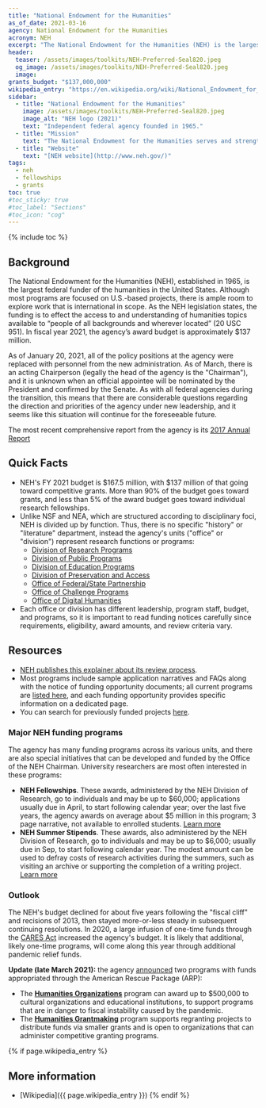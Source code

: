 ```yaml
---
title: "National Endowment for the Humanities"
as_of_date: 2021-03-16
agency: National Endowment for the Humanities
acronym: NEH
excerpt: "The National Endowment for the Humanities (NEH) is the largest federal funder of humanities-focused programs and grants in the US. In 2021, NEH will award nearly $140 million to projects across the country. This toolkit offers an overview of the agency and its current major programs."
header:
  teaser: /assets/images/toolkits/NEH-Preferred-Seal820.jpeg
  og_image: /assets/images/toolkits/NEH-Preferred-Seal820.jpeg
  image:
grants_budget: "$137,000,000"
wikipedia_entry: "https://en.wikipedia.org/wiki/National_Endowment_for_the_Humanities"
sidebar:
  - title: "National Endowment for the Humanities"
    image: /assets/images/toolkits/NEH-Preferred-Seal820.jpeg
    image_alt: "NEH logo (2021)"
    text: "Independent federal agency founded in 1965."
  - title: "Mission"
    text: "The National Endowment for the Humanities serves and strengthens our nation by supporting high-quality projects and programs in the humanities and by making the humanities available to all Americans."
  - title: "Website"
    text: "[NEH website](http://www.neh.gov/)"
tags: 
  - neh
  - fellowships
  - grants
toc: true
#toc_sticky: true
#toc_label: "Sections"
#toc_icon: "cog"
---
```


{% include toc %}

## Background

The National Endowment for the Humanities (NEH), established in 1965, is the largest federal funder of the humanities in the United States. Although most programs are focused on U.S.-based projects, there is ample room to explore work that is international in scope. As the NEH legislation states, the funding is to effect the access to and understanding of humanities topics available to “people of all backgrounds and wherever located” (20 USC 951). In fiscal year 2021, the agency’s award budget is approximately $137 million.

As of January 20, 2021, all of the policy positions at the agency were replaced with personnel from the new administration. As of March, there is an acting Chairperson (legally the head of the agency is the "Chairman"), and it is unknown when an official appointee will be nominated by the President and confirmed by the Senate. As with all federal agencies during the transition, this means that there are considerable questions regarding the direction and priorities of the agency under new leadership, and it seems like this situation will continue for the foreseeable future.  

The most recent comprehensive report from the agency is its [2017 Annual Report](https://www.neh.gov/sites/default/files/inline-files/06.3.20.AR_.pdf)

## Quick Facts

* NEH's FY 2021 budget is $167.5 million, with $137 million of that going toward competitive grants. More than 90% of the budget goes toward grants, and less than 5% of the award budget goes toward individual research fellowships.
* Unlike NSF and NEA, which are structured according to disciplinary foci, NEH is divided up by function. Thus, there is no specific "history" or "literature" department, instead the agency's units ("office" or "division") represent research functions or programs: 
  * [Division of Research Programs](https://www.neh.gov/divisions/research)
  * [Division of Public Programs](https://www.neh.gov/divisions/public)
  * [Division of Education Programs](https://www.neh.gov/divisions/education) 
  * [Division of Preservation and Access](https://www.neh.gov/divisions/preservation)
  * [Office of Federal/State Partnership](https://www.neh.gov/divisions/fedstate)
  * [Office of Challenge Programs](https://www.neh.gov/divisions/challenge)
  * [Office of Digital Humanities](https://www.neh.gov/divisions/odh)
* Each office or division has different leadership, program staff, budget, and programs, so it is important to read funding notices carefully since requirements, eligibility, award amounts, and review criteria vary.

## Resources
* [NEH publishes this explainer about its review process](https://www.neh.gov/grants/application-process). 
* Most programs include sample application narratives and FAQs along with the notice of funding opportunity documents; all current programs are [listed here](https://www.neh.gov/grants/listing), and each funding opportunity provides specific information on a dedicated page. 
* You can search for previously funded projects [here](https://securegrants.neh.gov/publicquery/).

### Major NEH funding programs

The agency has many funding programs across its various units, and there are also special initiatives that can be developed and funded by the Office of the NEH Chairman. University researchers are most often interested in these programs: 

* __NEH Fellowships__. These awards, administered by the NEH Division of Research, go to individuals and may be up to $60,000; applications usually due in April, to start following calendar year; over the last five years, the agency awards on average about $5 million in this program; 3 page narrative, not available to enrolled students. [Learn more](https://www.neh.gov/grants/research/fellowships)
* __NEH Summer Stipends__. These awards, also administered by the NEH Division of Research, go to individuals and may be up to $6,000; usually due in Sep, to start following calendar year. The modest amount can be used to defray costs of research activities during the summers, such as visiting an archive or supporting the completion of a writing project. [Learn more](https://www.neh.gov/grants/research/summer-stipends) 

### Outlook

The NEH's budget declined for about five years following the "fiscal cliff" and recisions of 2013, then stayed more-or-less steady in subsequent continuing resolutions. In 2020, a large infusion of one-time funds through the [CARES Act](https://en.wikipedia.org/wiki/CARES_Act) increased the agency's budget. It is likely that additional, likely one-time programs, will come along this year through additional pandemic relief funds. 

**Update (late March 2021):** the agency [announced](https://www.neh.gov/news/neh-offers-arp-relief-funding-economic-recovery-cultural-and-educational-institutions) two programs with funds appropriated through the American Rescue Package (ARP):

* The **[Humanities Organizations](https://www.neh.gov/program/american-rescue-plan-humanities-organizations)** program can award up to $500,000 to cultural organizations and educational institutions, to support programs that are in danger to fiscal instability caused by the pandemic.
* The **[Humanities Grantmaking](https://www.neh.gov/program/american-rescue-plan-humanities-grantmaking)** program supports regranting projects to distribute funds via smaller grants and is open to organizations that can administer competitive granting programs.

{% if page.wikipedia_entry %}
## More information

* [Wikipedia]({{ page.wikipedia_entry }})
{% endif %}